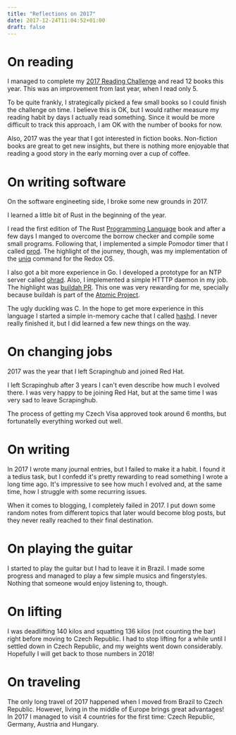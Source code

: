 ```yaml
---
title: "Reflections on 2017"
date: 2017-12-24T11:04:52+01:00
draft: false
---
```


# On reading

I managed to complete my [2017 Reading Challenge](https://www.goodreads.com/challenges/5493-2017-reading-challenge) and read 12 books this year. This was an improvement from last year, when I read only 5.

To be quite frankly, I strategically picked a few small books so I could finish the challenge on time. I believe this is OK, but I would rather measure my reading habit by days I actually read something. Since it would be more difficult to track this approach, I am OK with the number of books for now.

Also, 2017 was the year that I got interested in fiction books. Non-fiction books are great to get new insights, but there is nothing more enjoyable that reading a good story in the early morning over a cup of coffee.

# On writing software

On the software engineeting side, I broke some new grounds in 2017.

I learned a little bit of Rust in the beginning of the year.

I read the first edition of The Rust [Programming Language](https://doc.rust-lang.org/book/first-edition) book and after a few days I manged to overcome the borrow checker and compile some small programs. Following that, I implemented a simple Pomodor timer that I called [prod](https://github.com/bertinatto/prod). The highlight of the journey, though, was my implementation of the [uniq](https://github.com/redox-os/coreutils/commit/0a06679980e8b03d734a3ee5e3f5c2a785b081b6) command for the Redox OS.

I also got a bit more experience in Go. I developed a prototype for an NTP server called [ohrad](https://github.com/bertinatto/ohrad). Also, I implemented a simple HTTTP daemon in my job. The highlight was [buildah PR](https://github.com/projectatomic/buildah/pull/336). This one was very rewarding for me, specially because buildah is part of the [Atomic Project](https://www.projectatomic.io/).

The ugly duckling was C. In the hope to get more experience in this language I started a simple in-memory cache that I called [hashd](https://github.com/bertinatto/hashd). I never really finished it, but I did learned a few new things on the way.

# On changing jobs

2017 was the year that I left Scrapinghub and joined Red Hat.

I left Scrapinghub after 3 years I can't even describe how much I evolved there. I was very happy to be joining Red Hat, but at the same time I was very sad to leave Scrapinghub.

The process of getting my Czech Visa approved took around 6 months, but fortunatelly everything worked out well. 

# On writing

In 2017 I wrote many journal entries, but I failed to make it a habit. I found it a tedius task, but I confedd it's pretty rewarding to read something I wrote a long time ago. It's impressive to see how much I evolved and, at the same time, how I struggle with some recurring issues.

When it comes to blogging, I completely failed in 2017. I put down some random notes from different topics that later would become blog posts, but they never really reached to their  final destination.

# On playing the guitar

I started to play the guitar but I had to leave it in Brazil. I made some progress and managed to play a few simple musics and fingerstyles. Nothing that someone would enjoy listening to, though.

# On lifting

I was deadlifting 140 kilos and squatting 136 kilos (not counting the bar) right before moving to Czech Republic. I had to stop lifting for a while until I settled down in Czech Republic, and my weights went down considerably. Hopefully I will get back to those numbers in 2018!


# On traveling

The only long travel of 2017 happened when I moved from Brazil to Czech Republic. However, living in the middle of Europe brings great advantages! In 2017 I managed to visit 4 countries for the first time: Czech Republic, Germany, Austria and Hungary.

